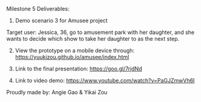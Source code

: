 Milestone 5 Deliverables:

1. Demo scenario 3 for Amusee project

Target user: Jessica, 36, go to amusement park with her daughter, and she wants to decide which show to take her daughter to as the next step. 


2. View the prototype on a mobile device through: https://yuukizou.github.io/amusee/index.html

3. Link to the final presentation: https://goo.gl/7rjdNd

4. Link to video demo: https://www.youtube.com/watch?v=PaGJZmwVh6I



Proudly made by: Angie Gao & Yikai Zou

